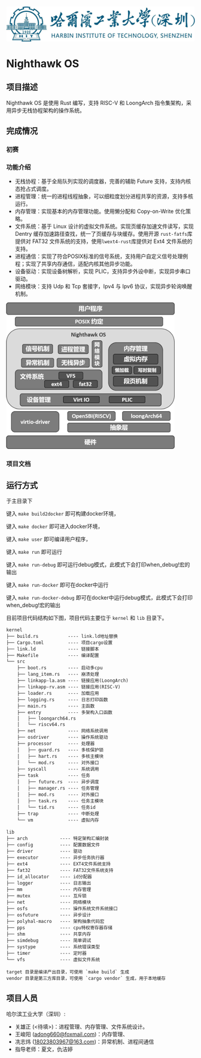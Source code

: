 ![哈工大深圳](./docs/assets/hitsz-logo.jpg)

# Nighthawk OS

## 项目描述

Nighthawk OS 是使用 Rust 编写，支持 RISC-V 和 LoongArch 指令集架构，采用异步无栈协程架构的操作系统。

## 完成情况

### 初赛

<!-- 这里写完成测例情况，并在assets文件夹下放一张得分榜截图leaderboard-pre.png -->
<!--  ![决赛第一阶段排行榜](./docs/assets/leaderboard-pre.png) -->

### 功能介绍
<!--  这里复制了Phoenix的，请检查修改自己了解的部分，为避免重复可以重构或添加模块 -->
- 无栈协程：基于全局队列实现的调度器，完善的辅助 Future 支持，支持内核态抢占式调度。
- 进程管理：统一的进程线程抽象，可以细粒度划分进程共享的资源，支持多核运行。
- 内存管理：实现基本的内存管理功能。使用懒分配和 Copy-on-Write 优化策略。
- 文件系统：基于 Linux 设计的虚拟文件系统。实现页缓存加速文件读写，实现 Dentry 缓存加速路径查找，统一了页缓存与块缓存。使用开源 `rust-fatfs`库提供对 FAT32 文件系统的支持，使用`lwext4-rust`库提供对 Ext4 文件系统的支持。
- 进程通信：实现了符合POSIX标准的信号系统，支持用户自定义信号处理例程；实现了共享内存通信，适配内核其他异步功能。
- 设备驱动：实现设备树解析，实现 PLIC，支持异步外设中断，实现异步串口驱动。
- 网络模块：支持 Udp 和 Tcp 套接字，Ipv4 与 Ipv6 协议，实现异步轮询唤醒机制。

<img src="./docs/assets/Nighthawk-design.png" alt="Nighthawk内核架构" width="450"/>

### 项目文档

<!--  [Nighthawk-初赛文档](./Nighthawk-初赛文档.pdf) -->

## 运行方式

于主目录下

键入 `make build2docker` 即可构建docker环境，

键入 `make docker` 即可进入docker环境，

键入 `make user` 即可编译用户程序，

键入 `make run` 即可运行

键入 `make run-debug` 即可运行debug模式，此模式下会打印when_debug!宏的输出

键入 `make run-docker` 即可在docker中运行

键入 `make run-docker-debug` 即可在docker中运行debug模式，此模式下会打印when_debug!宏的输出

目前项目代码结构如下图，项目代码主要位于 `kernel` 和 `lib` 目录下。
<!-- 这里后来新加的文件夹我还没有细看，可以考虑进一步细化 -->
```
kernel
├── build.rs           ---- link.ld地址替换
├── Cargo.toml         ---- 项目cargo设置
├── link.ld            ---- 链接脚本
├── Makefile           ---- 编译配置
└── src
    ├── boot.rs        ---- 启动多cpu 
    ├── lang_item.rs   ---- 崩溃处理
    ├── linkapp-la.asm ---- 链接应用(LoongArch)
    ├── linkapp-rv.asm ---- 链接应用(RISC-V)
    ├── loader.rs      ---- 加载应用
    ├── logging.rs     ---- 日志打印函数
    ├── main.rs        ---- 主函数
    ├── entry          ---- 多架构入口函数
    │   ├── loongarch64.rs
    │   └── riscv64.rs
    ├── net            ---- 网络系统调用
    ├── osdriver       ---- 操作系统驱动
    ├── processor      ---- 处理器
    │   ├── guard.rs   ---- 多核保护锁
    │   ├── hart.rs    ---- 多核主模块
    │   └── mod.rs     ---- 对外接口
    ├── syscall        ---- 系统调用
    ├── task           ---- 任务
    │   ├── future.rs  ---- 异步调度
    │   ├── manager.rs ---- 任务管理
    │   ├── mod.rs     ---- 对外接口
    │   ├── task.rs    ---- 任务主模块
    │   └── tid.rs     ---- 任务id
    ├── trap           ---- 中断处理
    └── vm             ---- 虚拟内存

lib
├── arch            ---- 特定架构汇编封装
├── config          ---- 配置数据文件
├── driver          ---- 驱动
├── executor        ---- 异步任务执行器
├── ext4            ---- EXT4文件系统支持
├── fat32           ---- FAT32文件系统支持
├── id_allocator    ---- id分配器
├── logger          ---- 日志输出
├── mm              ---- 内存管理
├── mutex           ---- 互斥锁
├── net             ---- 网络模块
├── osfs            ---- 操作系统文件系统接口
├── osfuture        ---- 异步设计
├── polyhal-macro   ---- 架构抽象代码宏
├── pps             ---- cpu特权寄存器存储
├── shm             ---- 共享内存
├── simdebug        ---- 简单调试
├── systype         ---- 系统错误类型
├── timer           ---- 定时器
└── vfs             ---- 虚拟文件系统

target 目录是编译产出目录，可使用 `make build` 生成
vendor 目录是第三方库目录，可使用 `cargo vendor` 生成，用于本地缓存
```

## 项目人员

哈尔滨工业大学（深圳）:

- 关雄正 (<待填>)：进程管理、内存管理、文件系统设计。
- 王峻阳 (<adong660@foxmail.com>)：内存管理、
- 冼志炜 (<18023803967@163.com>)：异常机制、进程间通信
- 指导老师：夏文，仇洁婷

<!-- 参考部分，我们基本只参考了 byteOS 的 HAL 和 Phoenix，写出来不太好看，不知道怎么处理 -->
